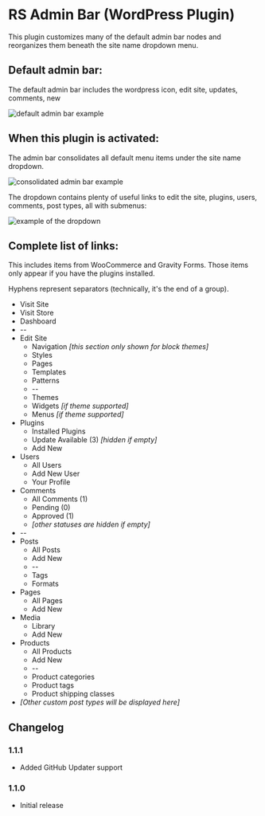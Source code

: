 # RS Admin Bar (WordPress Plugin)

This plugin customizes many of the default admin bar nodes and reorganizes them beneath the site name dropdown menu.

## Default admin bar:

The default admin bar includes the wordpress icon, edit site, updates, comments, new

![default admin bar example](https://github.com/RadGH/rs-admin-bar/assets/2008464/f2b7ff99-1f3d-48ca-818e-35e052583016)

## When this plugin is activated:

The admin bar consolidates all default menu items under the site name dropdown.

![consolidated admin bar example](https://github.com/RadGH/rs-admin-bar/assets/2008464/eb38b75e-5ba8-452a-98a4-7d8835f3996b)

The dropdown contains plenty of useful links to edit the site, plugins, users, comments, post types, all with submenus:

![example of the dropdown](https://github.com/RadGH/rs-admin-bar/assets/2008464/143312f2-99dc-4bf5-b04e-0b07bb011101)

## Complete list of links:
This includes items from WooCommerce and Gravity Forms. Those items only appear if you have the plugins installed.

Hyphens represent separators (technically, it's the end of a group).

* Visit Site
* Visit Store
* Dashboard
* --
* Edit Site
  * Navigation _[this section only shown for block themes]_
  * Styles
  * Pages
  * Templates
  * Patterns
  * --
  * Themes
  * Widgets _[if theme supported]_
  * Menus _[if theme supported]_
* Plugins
  * Installed Plugins
  * Update Available (3) _[hidden if empty]_
  * Add New
* Users
  * All Users
  * Add New User
  * Your Profile
* Comments
  * All Comments (1)
  * Pending (0)
  * Approved (1)
  * _[other statuses are hidden if empty]_
* --
* Posts
  * All Posts
  * Add New
  * --
  * Tags
  * Formats
* Pages
  * All Pages
  * Add New
* Media
  * Library
  * Add New
* Products
  * All Products
  * Add New
  * --
  * Product categories
  * Product tags
  * Product shipping classes
* _[Other custom post types will be displayed here]_


## Changelog

### 1.1.1
* Added GitHub Updater support

### 1.1.0
* Initial release